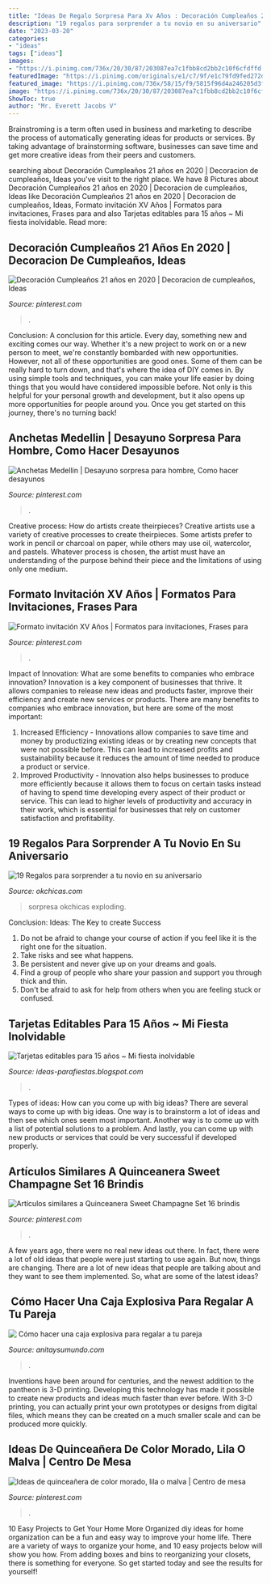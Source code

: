 ```yaml
---
title: "Ideas De Regalo Sorpresa Para Xv Años : Decoración Cumpleaños 21 Años En 2020"
description: "19 regalos para sorprender a tu novio en su aniversario"
date: "2023-03-20"
categories:
- "ideas"
tags: ["ideas"]
images:
- "https://i.pinimg.com/736x/20/30/87/203087ea7c1fbb8cd2bb2c10f6cfdffd.jpg"
featuredImage: "https://i.pinimg.com/originals/e1/c7/9f/e1c79fd9fed272dec49778c1129f6eff.jpg"
featured_image: "https://i.pinimg.com/736x/58/15/f9/5815f96d4a246205d3f10d9d5ed697f7.jpg"
image: "https://i.pinimg.com/736x/20/30/87/203087ea7c1fbb8cd2bb2c10f6cfdffd.jpg"
ShowToc: true
author: "Mr. Everett Jacobs V"
---
```



Brainstroming is a term often used in business and marketing to describe the process of automatically generating ideas for products or services. By taking advantage of brainstorming software, businesses can save time and get more creative ideas from their peers and customers.

	

		
searching about Decoración Cumpleaños 21 años en 2020 | Decoracion de cumpleaños, Ideas you've visit to the right place. We have 8 Pictures about Decoración Cumpleaños 21 años en 2020 | Decoracion de cumpleaños, Ideas like Decoración Cumpleaños 21 años en 2020 | Decoracion de cumpleaños, Ideas, Formato invitación XV Años | Formatos para invitaciones, Frases para and also Tarjetas editables para 15 años ~ Mi fiesta inolvidable. Read more:
		
    
## Decoración Cumpleaños 21 Años En 2020 | Decoracion De Cumpleaños, Ideas

<img loading=lazy src="https://i.pinimg.com/originals/e1/c7/9f/e1c79fd9fed272dec49778c1129f6eff.jpg" onerror="this.onerror=null;this.src='https://tse2.mm.bing.net/th?id=OIP.PJqMAJL79qGhJ41xGz2GTgHaH9&amp;pid=15.1';" alt="Decoración Cumpleaños 21 años en 2020 | Decoracion de cumpleaños, Ideas">

_Source: pinterest.com_

>. 

	

Conclusion: A conclusion for this article.
Every day, something new and exciting comes our way. Whether it's a new project to work on or a new person to meet, we're constantly bombarded with new opportunities. However, not all of these opportunities are good ones. Some of them can be really hard to turn down, and that's where the idea of DIY comes in.
By using simple tools and techniques, you can make your life easier by doing things that you would have considered impossible before. Not only is this helpful for your personal growth and development, but it also opens up more opportunities for people around you. Once you get started on this journey, there's no turning back!

    
## Anchetas Medellin | Desayuno Sorpresa Para Hombre, Como Hacer Desayunos

<img loading=lazy src="https://i.pinimg.com/736x/20/30/87/203087ea7c1fbb8cd2bb2c10f6cfdffd.jpg" onerror="this.onerror=null;this.src='https://tse1.mm.bing.net/th?id=OIP.fT3L_oeGwBwbGsNMKLFavQHaJB&amp;pid=15.1';" alt="Anchetas Medellin | Desayuno sorpresa para hombre, Como hacer desayunos">

_Source: pinterest.com_

>. 

	

Creative process: How do artists create theirpieces?
Creative artists use a variety of creative processes to create theirpieces. Some artists prefer to work in pencil or charcoal on paper, while others may use oil, watercolor, and pastels. Whatever process is chosen, the artist must have an understanding of the purpose behind their piece and the limitations of using only one medium.

    
## Formato Invitación XV Años | Formatos Para Invitaciones, Frases Para

<img loading=lazy src="https://i.pinimg.com/originals/27/a2/68/27a268afe7c454da1bdc37f6543ce4cd.jpg" onerror="this.onerror=null;this.src='https://tse1.mm.bing.net/th?id=OIP.2HMZYA0pcXFnIHiE4dPcIwHaJ4&amp;pid=15.1';" alt="Formato invitación XV Años | Formatos para invitaciones, Frases para">

_Source: pinterest.com_

>. 

	

Impact of Innovation: What are some benefits to companies who embrace innovation?
Innovation is a key component of businesses that thrive. It allows companies to release new ideas and products faster, improve their efficiency and create new services or products. There are many benefits to companies who embrace innovation, but here are some of the most important: 
1. Increased Efficiency - Innovations allow companies to save time and money by productizing existing ideas or by creating new concepts that were not possible before. This can lead to increased profits and sustainability because it reduces the amount of time needed to produce a product or service. 
2. Improved Productivity - Innovation also helps businesses to produce more efficiently because it allows them to focus on certain tasks instead of having to spend time developing every aspect of their product or service. This can lead to higher levels of productivity and accuracy in their work, which is essential for businesses that rely on customer satisfaction and profitability.

    
## 19 Regalos Para Sorprender A Tu Novio En Su Aniversario

<img loading=lazy src="https://www.okchicas.com/wp-content/uploads/2018/12/Regalos-de-aniversario-8-525x700.jpg" onerror="this.onerror=null;this.src='https://tse3.mm.bing.net/th?id=OIP.33P9Ny8kZJzis5wV3xYFNAHaJ4&amp;pid=15.1';" alt="19 Regalos para sorprender a tu novio en su aniversario">

_Source: okchicas.com_

>sorpresa okchicas exploding. 

	

Conclusion: Ideas: The Key to create Success
1. Do not be afraid to change your course of action if you feel like it is the right one for the situation.
2. Take risks and see what happens.
3. Be persistent and never give up on your dreams and goals.
4. Find a group of people who share your passion and support you through thick and thin.
5. Don't be afraid to ask for help from others when you are feeling stuck or confused.

    
## Tarjetas Editables Para 15 Años ~ Mi Fiesta Inolvidable

<img loading=lazy src="http://4.bp.blogspot.com/--kSPKw28dBk/U9ZjKyEaFVI/AAAAAAAALxk/pHLQkESqYxs/s1600/c.jpg" onerror="this.onerror=null;this.src='https://tse2.mm.bing.net/th?id=OIP.yxoC0vPAVPDOjW8OM22y1gHaE7&amp;pid=15.1';" alt="Tarjetas editables para 15 años ~ Mi fiesta inolvidable">

_Source: ideas-parafiestas.blogspot.com_

>. 

	

Types of ideas: How can you come up with big ideas?
There are several ways to come up with big ideas. One way is to brainstorm a lot of ideas and then see which ones seem most important. Another way is to come up with a list of potential solutions to a problem. And lastly, you can come up with new products or services that could be very successful if developed properly.

    
## Artículos Similares A Quinceanera Sweet Champagne Set 16 Brindis

<img loading=lazy src="https://i.pinimg.com/736x/58/15/f9/5815f96d4a246205d3f10d9d5ed697f7.jpg" onerror="this.onerror=null;this.src='https://tse3.mm.bing.net/th?id=OIP.NawQyebgUtPAaboMoz6x1QHaLe&amp;pid=15.1';" alt="Artículos similares a Quinceanera Sweet Champagne Set 16 brindis">

_Source: pinterest.com_

>. 

	

A few years ago, there were no real new ideas out there. In fact, there were a lot of old ideas that people were just starting to use again. But now, things are changing. There are a lot of new ideas that people are talking about and they want to see them implemented. So, what are some of the latest ideas?

    
## ️ Cómo Hacer Una Caja Explosiva Para Regalar A Tu Pareja

<img loading=lazy src="https://anitaysumundo.com/wp-content/uploads/2017/02/caja-explosiva-para-novia.jpg" onerror="this.onerror=null;this.src='https://tse2.mm.bing.net/th?id=OIP.-DRr37HBqr11Z0I95xSBcQHaFO&amp;pid=15.1';" alt="️ Cómo hacer una caja explosiva para regalar a tu pareja">

_Source: anitaysumundo.com_

>. 

	

Inventions have been around for centuries, and the newest addition to the pantheon is 3-D printing. Developing this technology has made it possible to create new products and ideas much faster than ever before. With 3-D printing, you can actually print your own prototypes or designs from digital files, which means they can be created on a much smaller scale and can be produced more quickly.

    
## Ideas De Quinceañera De Color Morado, Lila O Malva | Centro De Mesa

<img loading=lazy src="https://i.pinimg.com/736x/e6/dc/c8/e6dcc85a614fa0eb72a3803088c6a1c6.jpg" onerror="this.onerror=null;this.src='https://tse4.mm.bing.net/th?id=OIP.dIKxlqAVCdlemTgnHNGuVQAAAA&amp;pid=15.1';" alt="Ideas de quinceañera de color morado, lila o malva | Centro de mesa">

_Source: pinterest.com_

>. 

	

10 Easy Projects to Get Your Home More Organized
diy ideas for home organization can be a fun and easy way to improve your home life. There are a variety of ways to organize your home, and 10 easy projects below will show you how. From adding boxes and bins to reorganizing your closets, there is something for everyone. So get started today and see the results for yourself!

